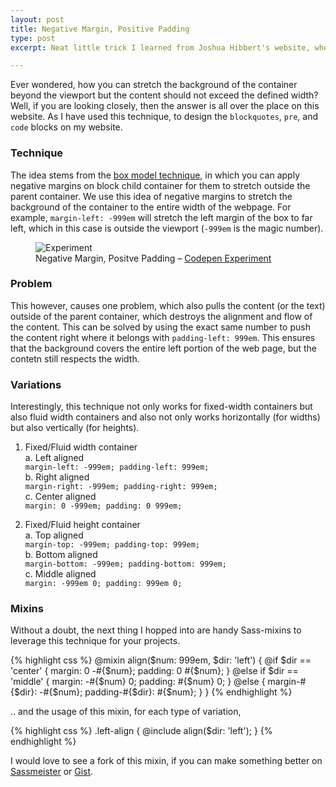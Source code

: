```yaml
---
layout: post
title: Negative Margin, Positive Padding
type: post
excerpt: Neat little trick I learned from Joshua Hibbert's website, where he has effectively used this technique to design backgrounds stretching infinitely on either directions but the content respects the width.

---
```


Ever wondered, how you can stretch the background of the container beyond the viewport but the content should not exceed the defined width? Well, if you are looking closely, then the answer is all over the place on this website. As I have used this technique, to design the `blockquotes`, `pre`, and `code` blocks on my website.

### Technique

The idea stems from the [box model technique](http://css-tricks.com/the-css-box-model/), in which you can apply negative margins on block child container for them to stretch outside the parent container. We use this idea of negative margins to stretch the background of the container to the entire width of the webpage. For example, `margin-left: -999em` will stretch the left margin of the box to far left, which in this case is outside the viewport (`-999em` is the magic number).

<figure>
    <img src="http://res.cloudinary.com/dw9fem4ki/image/upload/v1404648677/https_dl_kraken_io_7e3eb546529ff3421622655117b4bd51_negative-positive_s1vuna.png" alt="Experiment">
    <figcaption>Negative Margin, Positve Padding – <a href="http://codepen.io/pankajparashar/full/rEvIJ/">Codepen Experiment</a></figcaption>
</figure>

### Problem

This however, causes one problem, which also pulls the content (or the text) outside of the parent container, which destroys the alignment and flow of the content. This can be solved by using the exact same number to push the content right where it belongs with `padding-left: 999em`. This ensures that the background covers the entire left portion of the web page, but the contetn still respects the width.

### Variations

Interestingly, this technique not only works for fixed-width containers but also fluid width containers and also not only works horizontally (for widths) but also vertically (for heights).

1. Fixed/Fluid width container  
    a. Left aligned  
    `margin-left: -999em; padding-left: 999em;`  
    b. Right aligned  
    `margin-right: -999em; padding-right: 999em;`  
    c. Center aligned  
    `margin: 0 -999em; padding: 0 999em;`  

2. Fixed/Fluid height container  
    a. Top aligned  
    `margin-top: -999em; padding-top: 999em;`    
    b. Bottom aligned  
    `margin-bottom: -999em; padding-bottom: 999em;`  
    c. Middle aligned  
    `margin: -999em 0; padding: 999em 0;`  

### Mixins

Without a doubt, the next thing I hopped into are handy Sass-mixins to leverage this technique for your projects.

{% highlight css %}
@mixin align($num: 999em, $dir: 'left') {
    @if $dir == 'center' {
        margin: 0 -#{$num};
        padding: 0 #{$num};
    }
    @else if $dir == 'middle' {
        margin: -#{$num} 0;
        padding: #{$num} 0;
    }
    @else {
        margin-#{$dir}: -#{$num};
        padding-#{$dir}: #{$num};
    }
}
{% endhighlight %}

.. and the usage of this mixin, for each type of variation,

{% highlight css %}
.left-align {
    @include align($dir: 'left');
}
{% endhighlight %}

I would love to see a fork of this mixin, if you can make something better on [Sassmeister](http://sassmeister.com/gist/9fae345bb459fd0a7665) or [Gist](https://gist.github.com/pankajparashar/9fae345bb459fd0a7665).
